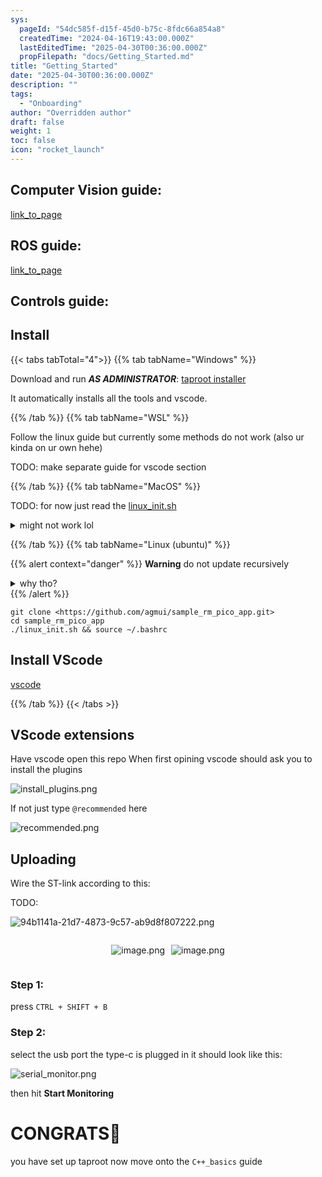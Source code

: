 ```yaml
---
sys:
  pageId: "54dc585f-d15f-45d0-b75c-8fdc66a854a8"
  createdTime: "2024-04-16T19:43:00.000Z"
  lastEditedTime: "2025-04-30T00:36:00.000Z"
  propFilepath: "docs/Getting_Started.md"
title: "Getting_Started"
date: "2025-04-30T00:36:00.000Z"
description: ""
tags:
  - "Onboarding"
author: "Overridden author"
draft: false
weight: 1
toc: false
icon: "rocket_launch"
---
```


## Computer Vision guide:

[link_to_page](86d45bc0-388b-4d26-8848-44f255f73d0e)

## ROS guide:

[link_to_page](3c76c1de-ec8f-46d6-8b0a-294005edc2d5)

## Controls guide:

## Install

{{< tabs tabTotal="4">}}
{{% tab tabName="Windows" %}}

Download and run _**AS ADMINISTRATOR**_: [taproot installer](https://github.com/Thornbots/TeachingFreshies/releases/tag/1.0)

It automatically installs all the tools and vscode.

{{% /tab %}}
{{% tab tabName="WSL" %}}

Follow the linux guide but currently some methods do not work (also ur kinda on ur own hehe)

TODO: make separate guide for vscode section

{{% /tab %}}
{{% tab tabName="MacOS" %}}

TODO: for now just read the [linux_init.sh](https://github.com/agmui/sample_rm_pico_app/blob/main/linux_init.sh)

<details>
<summary>might not work lol</summary>

`brew install libusb pkg-config`

Next install: [vscode](https://code.visualstudio.com/Download)

</details>

{{% /tab %}}
{{% tab tabName="Linux (ubuntu)" %}}

{{% alert context="danger" %}}
**Warning** do not update recursively
<details>
<summary>why tho?</summary>
There are some submodules that may go on for a while (like tinyusb) and I highly
recommend you don't need to get them.
If you want to see what submodules I update just look in `linux_init.sh`
</details>
{{% /alert %}}

```shell
git clone <https://github.com/agmui/sample_rm_pico_app.git>
cd sample_rm_pico_app
./linux_init.sh && source ~/.bashrc
```

## Install VScode

[vscode](https://code.visualstudio.com/Download)

{{% /tab %}}
{{< /tabs >}}

## VScode extensions

Have vscode open this repo
When first opining vscode should ask you to install the plugins

![install_plugins.png](https://prod-files-secure.s3.us-west-2.amazonaws.com/d518164a-d88e-44d1-a4ee-3adb3bd8bce0/89bd30f0-1825-4e77-867b-0a41ce370880/install_plugins.png?X-Amz-Algorithm=AWS4-HMAC-SHA256&X-Amz-Content-Sha256=UNSIGNED-PAYLOAD&X-Amz-Credential=ASIAZI2LB4664DC7ZJFV%2F20250627%2Fus-west-2%2Fs3%2Faws4_request&X-Amz-Date=20250627T041845Z&X-Amz-Expires=3600&X-Amz-Security-Token=IQoJb3JpZ2luX2VjEHQaCXVzLXdlc3QtMiJHMEUCICndJ%2BR5m2SaPeRfgvLN8vFkdPjk7kO1jSLRFSxdWWY0AiEAmIslBpYUSz%2BKfxGnCDih2hPI%2BKuMifQSyA6BD%2ByB3rQq%2FwMIbRAAGgw2Mzc0MjMxODM4MDUiDJyWpyFeP590khIa%2BircAww448Wwb8wGXmvgwjzxcNf7PaxLDmkNh%2B%2F9Vbxm7GYfXpCr0wJg7e0srkStRxTps5o2M74AS2R0JvR8w4IJFHDK4HeiChG5%2FKDB2%2BG5FtJkYSnvXnGDyilVqvAphYys1dk%2Ba9JSUWxnZx1ylmom0XiJH0d6iY4nhdO%2Fm1BAU9rX9Y%2FAPRnBxMMtkn6gLmlZSfioZccsyP5F%2FhoPEe%2BJOd6CH0xcFgaaC9alJ1KmhQZcgGtVMKJHmKBv8Xs6Tml0jAMu2YGrCvv%2BSjuIISFfiBWuQ0Arz9SsO3dHVt7GS%2Fj2%2BzGWtDaM9HURdEmY8C%2FMrqRiPdSZtHfLpDd0UXAOy9i94gF4NPV5cvm%2BzhIpdxWVBoeu398ILmcBZBb2ytrn3DpiHgAqCwGFUf2tHKRtpAth5JwjLyJoLfaNYDXX0Zarlen27kDNhTY3zbGQEQyvOQSCSlviDvgoTjxXvm%2FZkqDMU6RAUhIxwkrxs3A5%2Fy1cS2Kul96AULz5rpN3EcZnctAJul5YiCH4nOgFcdUuHo6S4a3HiUKpSzSBwKBFdnFxvCWfp4l%2Bk7Fal8o0Idv%2BVxyB0R7c7QNRY2EWAdL6erZ1xCW9nBPBBZmNarji%2BQBZL5DZ6IOnSwsRlbUXMLCg%2BMIGOqUBBaVV%2BO2YcjWn6TBJlKxPirZA2XjfjjdboTt4VR5t4XP1%2FTkia446HQWSj2QQSPIz0JFI%2FZeYlRUVYCc4JC0SRasRIL%2Bsv4cjNY%2Bcvk5wPC5GJ%2FjbCXnjFneCg9EecbcOsMTZx%2BlCh%2FL1ti0XBjwcXJi2WifkTf%2FZezqWEILi9ScTxpDg1us36AIRjDUpktby%2FGeIVO6JIcwK8UP%2BuXVrt9npOY2%2B&X-Amz-Signature=922db1ad5c2f08bf3f73d148254e442dd399605f21e4c71b3f8a4d40b8c5a8b9&X-Amz-SignedHeaders=host&x-amz-checksum-mode=ENABLED&x-id=GetObject)

If not just type `@recommended` here  

![recommended.png](https://prod-files-secure.s3.us-west-2.amazonaws.com/d518164a-d88e-44d1-a4ee-3adb3bd8bce0/61e661e9-5d85-4dfc-be0d-8d2097a5e793/recommended.png?X-Amz-Algorithm=AWS4-HMAC-SHA256&X-Amz-Content-Sha256=UNSIGNED-PAYLOAD&X-Amz-Credential=ASIAZI2LB4664DC7ZJFV%2F20250627%2Fus-west-2%2Fs3%2Faws4_request&X-Amz-Date=20250627T041845Z&X-Amz-Expires=3600&X-Amz-Security-Token=IQoJb3JpZ2luX2VjEHQaCXVzLXdlc3QtMiJHMEUCICndJ%2BR5m2SaPeRfgvLN8vFkdPjk7kO1jSLRFSxdWWY0AiEAmIslBpYUSz%2BKfxGnCDih2hPI%2BKuMifQSyA6BD%2ByB3rQq%2FwMIbRAAGgw2Mzc0MjMxODM4MDUiDJyWpyFeP590khIa%2BircAww448Wwb8wGXmvgwjzxcNf7PaxLDmkNh%2B%2F9Vbxm7GYfXpCr0wJg7e0srkStRxTps5o2M74AS2R0JvR8w4IJFHDK4HeiChG5%2FKDB2%2BG5FtJkYSnvXnGDyilVqvAphYys1dk%2Ba9JSUWxnZx1ylmom0XiJH0d6iY4nhdO%2Fm1BAU9rX9Y%2FAPRnBxMMtkn6gLmlZSfioZccsyP5F%2FhoPEe%2BJOd6CH0xcFgaaC9alJ1KmhQZcgGtVMKJHmKBv8Xs6Tml0jAMu2YGrCvv%2BSjuIISFfiBWuQ0Arz9SsO3dHVt7GS%2Fj2%2BzGWtDaM9HURdEmY8C%2FMrqRiPdSZtHfLpDd0UXAOy9i94gF4NPV5cvm%2BzhIpdxWVBoeu398ILmcBZBb2ytrn3DpiHgAqCwGFUf2tHKRtpAth5JwjLyJoLfaNYDXX0Zarlen27kDNhTY3zbGQEQyvOQSCSlviDvgoTjxXvm%2FZkqDMU6RAUhIxwkrxs3A5%2Fy1cS2Kul96AULz5rpN3EcZnctAJul5YiCH4nOgFcdUuHo6S4a3HiUKpSzSBwKBFdnFxvCWfp4l%2Bk7Fal8o0Idv%2BVxyB0R7c7QNRY2EWAdL6erZ1xCW9nBPBBZmNarji%2BQBZL5DZ6IOnSwsRlbUXMLCg%2BMIGOqUBBaVV%2BO2YcjWn6TBJlKxPirZA2XjfjjdboTt4VR5t4XP1%2FTkia446HQWSj2QQSPIz0JFI%2FZeYlRUVYCc4JC0SRasRIL%2Bsv4cjNY%2Bcvk5wPC5GJ%2FjbCXnjFneCg9EecbcOsMTZx%2BlCh%2FL1ti0XBjwcXJi2WifkTf%2FZezqWEILi9ScTxpDg1us36AIRjDUpktby%2FGeIVO6JIcwK8UP%2BuXVrt9npOY2%2B&X-Amz-Signature=7b0f72cf62a29f1e4a53975cb34fc51d96e22bc09c7e66dd3650df7c01e119a4&X-Amz-SignedHeaders=host&x-amz-checksum-mode=ENABLED&x-id=GetObject)

## Uploading

Wire the ST-link according to this:

TODO:

![94b1141a-21d7-4873-9c57-ab9d8f807222.png](https://prod-files-secure.s3.us-west-2.amazonaws.com/d518164a-d88e-44d1-a4ee-3adb3bd8bce0/e5fad17d-ab82-4300-9f4c-505ab4b1202c/94b1141a-21d7-4873-9c57-ab9d8f807222.png?X-Amz-Algorithm=AWS4-HMAC-SHA256&X-Amz-Content-Sha256=UNSIGNED-PAYLOAD&X-Amz-Credential=ASIAZI2LB4664DC7ZJFV%2F20250627%2Fus-west-2%2Fs3%2Faws4_request&X-Amz-Date=20250627T041845Z&X-Amz-Expires=3600&X-Amz-Security-Token=IQoJb3JpZ2luX2VjEHQaCXVzLXdlc3QtMiJHMEUCICndJ%2BR5m2SaPeRfgvLN8vFkdPjk7kO1jSLRFSxdWWY0AiEAmIslBpYUSz%2BKfxGnCDih2hPI%2BKuMifQSyA6BD%2ByB3rQq%2FwMIbRAAGgw2Mzc0MjMxODM4MDUiDJyWpyFeP590khIa%2BircAww448Wwb8wGXmvgwjzxcNf7PaxLDmkNh%2B%2F9Vbxm7GYfXpCr0wJg7e0srkStRxTps5o2M74AS2R0JvR8w4IJFHDK4HeiChG5%2FKDB2%2BG5FtJkYSnvXnGDyilVqvAphYys1dk%2Ba9JSUWxnZx1ylmom0XiJH0d6iY4nhdO%2Fm1BAU9rX9Y%2FAPRnBxMMtkn6gLmlZSfioZccsyP5F%2FhoPEe%2BJOd6CH0xcFgaaC9alJ1KmhQZcgGtVMKJHmKBv8Xs6Tml0jAMu2YGrCvv%2BSjuIISFfiBWuQ0Arz9SsO3dHVt7GS%2Fj2%2BzGWtDaM9HURdEmY8C%2FMrqRiPdSZtHfLpDd0UXAOy9i94gF4NPV5cvm%2BzhIpdxWVBoeu398ILmcBZBb2ytrn3DpiHgAqCwGFUf2tHKRtpAth5JwjLyJoLfaNYDXX0Zarlen27kDNhTY3zbGQEQyvOQSCSlviDvgoTjxXvm%2FZkqDMU6RAUhIxwkrxs3A5%2Fy1cS2Kul96AULz5rpN3EcZnctAJul5YiCH4nOgFcdUuHo6S4a3HiUKpSzSBwKBFdnFxvCWfp4l%2Bk7Fal8o0Idv%2BVxyB0R7c7QNRY2EWAdL6erZ1xCW9nBPBBZmNarji%2BQBZL5DZ6IOnSwsRlbUXMLCg%2BMIGOqUBBaVV%2BO2YcjWn6TBJlKxPirZA2XjfjjdboTt4VR5t4XP1%2FTkia446HQWSj2QQSPIz0JFI%2FZeYlRUVYCc4JC0SRasRIL%2Bsv4cjNY%2Bcvk5wPC5GJ%2FjbCXnjFneCg9EecbcOsMTZx%2BlCh%2FL1ti0XBjwcXJi2WifkTf%2FZezqWEILi9ScTxpDg1us36AIRjDUpktby%2FGeIVO6JIcwK8UP%2BuXVrt9npOY2%2B&X-Amz-Signature=d80652f01a7917e75fccfeb9d25e927aa6d5e8cd45fb251fe02eba72888fa6fb&X-Amz-SignedHeaders=host&x-amz-checksum-mode=ENABLED&x-id=GetObject)

<div style="display: flex;flex-direction: row; column-gap:10px; max-width: 630px;justify-content: center;">
<div>

![image.png](https://prod-files-secure.s3.us-west-2.amazonaws.com/d518164a-d88e-44d1-a4ee-3adb3bd8bce0/210ecb78-1116-4d7b-b9b7-2292f66fa2c2/image.png?X-Amz-Algorithm=AWS4-HMAC-SHA256&X-Amz-Content-Sha256=UNSIGNED-PAYLOAD&X-Amz-Credential=ASIAZI2LB466723EA7IN%2F20250627%2Fus-west-2%2Fs3%2Faws4_request&X-Amz-Date=20250627T041846Z&X-Amz-Expires=3600&X-Amz-Security-Token=IQoJb3JpZ2luX2VjEHQaCXVzLXdlc3QtMiJHMEUCIHZjFLls7qiixVztVMahANtN%2FBFKsS2n0hMjPZsTyXmvAiEAzeF3Nly3rETXMDsgV4BYs6CYxsrQYzD2NR%2FZ5FuG0gIq%2FwMIbRAAGgw2Mzc0MjMxODM4MDUiDMYFo%2BMn5oN22DASkCrcA%2Br%2FPTvFBVoJ4p9UTtd9lu661AkT13wi856irevobEcyG0ogLzKFipy8MOlvSXF9zxo53UNr4xNfWWz%2BmLYmv2z5DIEqKcHfFW6yOCCuhDO7dfgzdV6tHB3RR9TI3CUdx2%2BfinEqGHWHCl%2BG34HMEj1NiO8%2BKYY8cJT2nK9rJaJtl%2FWN99xPf4zpntqL2CZlnA0kna8m2cDwJjBD3EDuh1gkEpWbEIFCjBWReBiL7tOJGm4NTeot9vG%2BO7020rEqxLsQk3z5Lk8Rtui7DD2TFxcGr6nuyWtYPWYIYJeIlvkTVRpDTObwdKzwEu7EU2YHyPHnRufNm2NskWOdaP5yaDbr21C5Qn9V1zGPcecBJseykHXakSsJJTZVdyvuTBe3ergC4DanUuev9FEtuvq4qrC9JyymbrNvXfov4S3P8l7fhOd1CDwxii%2FQbiEEG2%2B4LFj9BnTyroUNB9GT0vuFQSmon5Wtdcl6z1FlB0JmYOBP7yXJlHZTxmb%2FSaEZAcKQwkzCca2v8EYVNOFJ3TfSqgdVOPPV3p3bFFIViR6zz86I7h%2FIPU8fMaA3XMgGuBanyiJBTscGMYXbpM%2BVNRJfmGo%2B38%2BgOsB5isjiXjK0LqySVOq%2BFmSE%2FS8olfoBMKqg%2BMIGOqUBO%2F8F5Y4qOjGOLvT%2BYFMgvnqMRLBBJGHg4er8LE1XfLqPzFm6XNJOi2%2FItLq3G75%2BwWGMBIwvEvIC8Q68zF2H2gT%2BHGlRrVpceHq7VDT8QY05wnnTwqIY7cD4tXOrx6OJQf6ENKm5f5HI%2Fm1qKvfnsF%2FohRjwc6F10bI2OmkhLe4nCFCPh7xbaD4b%2Ftzg1M5rMriyisrDybjfBIaycuOyLV8wPm4R&X-Amz-Signature=9dd2296f1fa742041d0763469330600b64458179085d2d97a6f0aee643392310&X-Amz-SignedHeaders=host&x-amz-checksum-mode=ENABLED&x-id=GetObject)

</div>
<div>

![image.png](https://prod-files-secure.s3.us-west-2.amazonaws.com/d518164a-d88e-44d1-a4ee-3adb3bd8bce0/33a0fd0f-8ca6-4a86-8e09-26e95ded1fff/image.png?X-Amz-Algorithm=AWS4-HMAC-SHA256&X-Amz-Content-Sha256=UNSIGNED-PAYLOAD&X-Amz-Credential=ASIAZI2LB4662I3ZI3XZ%2F20250627%2Fus-west-2%2Fs3%2Faws4_request&X-Amz-Date=20250627T041846Z&X-Amz-Expires=3600&X-Amz-Security-Token=IQoJb3JpZ2luX2VjEHQaCXVzLXdlc3QtMiJHMEUCIQDU7FjWjn01M6kiJq3PdE45MDM1msHNZ2LCeUlC1i%2BcPgIgMQQEXONFMzbriTLU%2BG7jRxIpjkeC9yWDmecTGat58Icq%2FwMIbRAAGgw2Mzc0MjMxODM4MDUiDFtNG59czXdatUkAASrcAyS2bNzCrCEfTJl%2BDJGZU59yPYRdVoMH0EgctoMHdoQ8Avd9HLU3rVrrU8F4rhtNTInuOC8WE2yciXOvS0iV%2FPdApaqv5IWwArLcQvNpm0TKSCvNcxTz%2FAydqZn1IFAX6YyQlt0ZqhxGDM0qlChVsotm13cNouohwXa3rDHtoCgDgEDE%2FONGJ22z%2FLqTRsGX491MROHP7HX0vA0YIhxx36%2FMOvQGyg%2B5pwfMFq5GR7CTWhrytdORLJmtFSCqZtPnEyVfQypUUlK%2F8SLJc%2Fv1rHdWh0Zcnb4WwF38%2Ff0RCfbo8iqhcKYqWXHZLNkFpq6L5PNyrbxC9zoVIc78QLaL08F93mSoaAkX3fz0NNiynvQuc2%2FOealrDCiinjsJmmNR4aBqlFoUAkWYxfDEf3NUkMUZfDkCgXH%2FJVR5G%2BoIj7PkKuPC4YU%2BvZhvL5JpGkIOPO7cT8kP1ku6GKcwcn1lr3PGRCyuNTduGS52KevPi7FCnCOfNjUJAfofUsLXq0H62SMLOS8OiH%2BusxMgUREWl0N1tRF%2BfL4iTQYGTZ3e0jOTW9J9qJ6E5%2FtjuGdQwGoK5jibaMdn%2BwHRcG6KKxwSaHv5VJzQsyy%2BGn88FPKBwBfBMcgkTfWoa%2FuHDXN%2BMNWf%2BMIGOqUBvTXXVNXmd3YcS076wuX1B5bGCYEGZ3gPAv1bGaK11UEDu2I27AAcbXrmC3LCrx%2BXDpg0e%2F%2FfbYd%2FrZLUpxs1nuRbdULhzSOBES8cjr2JHwI%2FVC7nIsHZ1nPIi7lh8WL9neJA%2F3VlGbDYX30NKWQiLTxpEWlQlynXa%2BQZUpWDNyNmsTf4PN4PLI708CcPEsfhYJvlrwHG3PwseZnajc%2FxNosL5isw&X-Amz-Signature=2533810c777c3d017a26a76b1241ff43266dd5aa2fe549cdc91b87e7fa33be8b&X-Amz-SignedHeaders=host&x-amz-checksum-mode=ENABLED&x-id=GetObject)

</div>
</div>

### Step 1:

press `CTRL + SHIFT + B`

### Step 2:

select the usb port the type-c is plugged in it should look like this:

![serial_monitor.png](https://prod-files-secure.s3.us-west-2.amazonaws.com/d518164a-d88e-44d1-a4ee-3adb3bd8bce0/f03f4774-05d4-4393-b6a0-d5efb6d315ab/serial_monitor.png?X-Amz-Algorithm=AWS4-HMAC-SHA256&X-Amz-Content-Sha256=UNSIGNED-PAYLOAD&X-Amz-Credential=ASIAZI2LB4664DC7ZJFV%2F20250627%2Fus-west-2%2Fs3%2Faws4_request&X-Amz-Date=20250627T041845Z&X-Amz-Expires=3600&X-Amz-Security-Token=IQoJb3JpZ2luX2VjEHQaCXVzLXdlc3QtMiJHMEUCICndJ%2BR5m2SaPeRfgvLN8vFkdPjk7kO1jSLRFSxdWWY0AiEAmIslBpYUSz%2BKfxGnCDih2hPI%2BKuMifQSyA6BD%2ByB3rQq%2FwMIbRAAGgw2Mzc0MjMxODM4MDUiDJyWpyFeP590khIa%2BircAww448Wwb8wGXmvgwjzxcNf7PaxLDmkNh%2B%2F9Vbxm7GYfXpCr0wJg7e0srkStRxTps5o2M74AS2R0JvR8w4IJFHDK4HeiChG5%2FKDB2%2BG5FtJkYSnvXnGDyilVqvAphYys1dk%2Ba9JSUWxnZx1ylmom0XiJH0d6iY4nhdO%2Fm1BAU9rX9Y%2FAPRnBxMMtkn6gLmlZSfioZccsyP5F%2FhoPEe%2BJOd6CH0xcFgaaC9alJ1KmhQZcgGtVMKJHmKBv8Xs6Tml0jAMu2YGrCvv%2BSjuIISFfiBWuQ0Arz9SsO3dHVt7GS%2Fj2%2BzGWtDaM9HURdEmY8C%2FMrqRiPdSZtHfLpDd0UXAOy9i94gF4NPV5cvm%2BzhIpdxWVBoeu398ILmcBZBb2ytrn3DpiHgAqCwGFUf2tHKRtpAth5JwjLyJoLfaNYDXX0Zarlen27kDNhTY3zbGQEQyvOQSCSlviDvgoTjxXvm%2FZkqDMU6RAUhIxwkrxs3A5%2Fy1cS2Kul96AULz5rpN3EcZnctAJul5YiCH4nOgFcdUuHo6S4a3HiUKpSzSBwKBFdnFxvCWfp4l%2Bk7Fal8o0Idv%2BVxyB0R7c7QNRY2EWAdL6erZ1xCW9nBPBBZmNarji%2BQBZL5DZ6IOnSwsRlbUXMLCg%2BMIGOqUBBaVV%2BO2YcjWn6TBJlKxPirZA2XjfjjdboTt4VR5t4XP1%2FTkia446HQWSj2QQSPIz0JFI%2FZeYlRUVYCc4JC0SRasRIL%2Bsv4cjNY%2Bcvk5wPC5GJ%2FjbCXnjFneCg9EecbcOsMTZx%2BlCh%2FL1ti0XBjwcXJi2WifkTf%2FZezqWEILi9ScTxpDg1us36AIRjDUpktby%2FGeIVO6JIcwK8UP%2BuXVrt9npOY2%2B&X-Amz-Signature=901dcb9dc84b6d2670c111db01502779ac2f3e070375cf1c5ffc4fbd847e648f&X-Amz-SignedHeaders=host&x-amz-checksum-mode=ENABLED&x-id=GetObject)

then hit **Start Monitoring**

# CONGRATS🎉

you have set up taproot now move onto the `C++_basics` guide
